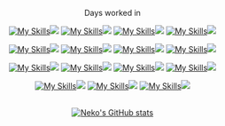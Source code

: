 <div align="center">
  

Days worked in

  [![My Skills](https://skillicons.dev/icons?i=python&theme=dark&perline=1)](https://skillicons.dev)![](https://geps.dev/progress/1)
  [![My Skills](https://skillicons.dev/icons?i=flask&theme=dark&perline=1)](https://skillicons.dev)![](https://geps.dev/progress/1)
  [![My Skills](https://skillicons.dev/icons?i=c&theme=dark&perline=1)](https://skillicons.dev)![](https://geps.dev/progress/0)
  [![My Skills](https://skillicons.dev/icons?i=cpp&theme=dark&perline=1)](https://skillicons.dev)![](https://geps.dev/progress/0)
  
  [![My Skills](https://skillicons.dev/icons?i=html&theme=dark&perline=1)](https://skillicons.dev)![](https://geps.dev/progress/1)
  [![My Skills](https://skillicons.dev/icons?i=css&theme=dark&perline=1)](https://skillicons.dev)![](https://geps.dev/progress/1)
  [![My Skills](https://skillicons.dev/icons?i=javascript&theme=dark&perline=1)](https://skillicons.dev)![](https://geps.dev/progress/1)
  [![My Skills](https://skillicons.dev/icons?i=react&theme=dark&perline=1)](https://skillicons.dev)![](https://geps.dev/progress/0)
  
  [![My Skills](https://skillicons.dev/icons?i=sass&theme=dark&perline=1)](https://skillicons.dev)![](https://geps.dev/progress/0)
  [![My Skills](https://skillicons.dev/icons?i=mysql&theme=dark&perline=1)](https://skillicons.dev)![](https://geps.dev/progress/1)
  [![My Skills](https://skillicons.dev/icons?i=github&theme=dark&perline=1)](https://skillicons.dev)![](https://geps.dev/progress/0)
  [![My Skills](https://skillicons.dev/icons?i=linux&theme=dark&perline=1)](https://skillicons.dev)![](https://geps.dev/progress/0)
  
  [![My Skills](https://skillicons.dev/icons?i=pytorch&theme=dark&perline=1)](https://skillicons.dev)![](https://geps.dev/progress/0)
  [![My Skills](https://skillicons.dev/icons?i=selenium&theme=dark&perline=1)](https://skillicons.dev)![](https://geps.dev/progress/0)
  [![My Skills](https://skillicons.dev/icons?i=tensorflow&theme=dark&perline=1)](https://skillicons.dev)![](https://geps.dev/progress/0)  
  <br>
  
  [![Neko's GitHub stats](https://github-readme-stats.vercel.app/api?username=alleneko&show_icons=true&theme=highcontrast)](https://github.com/alleneko/github-readme-stats)
</div>
